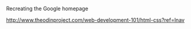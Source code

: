 Recreating the Google homepage 

http://www.theodinproject.com/web-development-101/html-css?ref=lnav